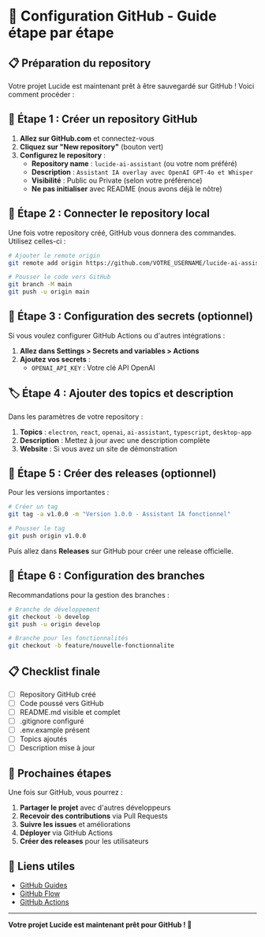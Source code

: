 # 🚀 Configuration GitHub - Guide étape par étape

## 📋 Préparation du repository

Votre projet Lucide est maintenant prêt à être sauvegardé sur GitHub ! Voici comment procéder :

## 🔗 Étape 1 : Créer un repository GitHub

1. **Allez sur GitHub.com** et connectez-vous
2. **Cliquez sur "New repository"** (bouton vert)
3. **Configurez le repository** :
   - **Repository name** : `lucide-ai-assistant` (ou votre nom préféré)
   - **Description** : `Assistant IA overlay avec OpenAI GPT-4o et Whisper`
   - **Visibilité** : Public ou Private (selon votre préférence)
   - **Ne pas initialiser** avec README (nous avons déjà le nôtre)

## 🔗 Étape 2 : Connecter le repository local

Une fois votre repository créé, GitHub vous donnera des commandes. Utilisez celles-ci :

```bash
# Ajouter le remote origin
git remote add origin https://github.com/VOTRE_USERNAME/lucide-ai-assistant.git

# Pousser le code vers GitHub
git branch -M main
git push -u origin main
```

## 🔗 Étape 3 : Configuration des secrets (optionnel)

Si vous voulez configurer GitHub Actions ou d'autres intégrations :

1. **Allez dans Settings > Secrets and variables > Actions**
2. **Ajoutez vos secrets** :
   - `OPENAI_API_KEY` : Votre clé API OpenAI

## 🏷️ Étape 4 : Ajouter des topics et description

Dans les paramètres de votre repository :

1. **Topics** : `electron`, `react`, `openai`, `ai-assistant`, `typescript`, `desktop-app`
2. **Description** : Mettez à jour avec une description complète
3. **Website** : Si vous avez un site de démonstration

## 📝 Étape 5 : Créer des releases (optionnel)

Pour les versions importantes :

```bash
# Créer un tag
git tag -a v1.0.0 -m "Version 1.0.0 - Assistant IA fonctionnel"

# Pousser le tag
git push origin v1.0.0
```

Puis allez dans **Releases** sur GitHub pour créer une release officielle.

## 🔧 Étape 6 : Configuration des branches

Recommandations pour la gestion des branches :

```bash
# Branche de développement
git checkout -b develop
git push -u origin develop

# Branche pour les fonctionnalités
git checkout -b feature/nouvelle-fonctionnalite
```

## 📋 Checklist finale

- [ ] Repository GitHub créé
- [ ] Code poussé vers GitHub
- [ ] README.md visible et complet
- [ ] .gitignore configuré
- [ ] .env.example présent
- [ ] Topics ajoutés
- [ ] Description mise à jour

## 🎯 Prochaines étapes

Une fois sur GitHub, vous pourrez :

1. **Partager le projet** avec d'autres développeurs
2. **Recevoir des contributions** via Pull Requests
3. **Suivre les issues** et améliorations
4. **Déployer** via GitHub Actions
5. **Créer des releases** pour les utilisateurs

## 🔗 Liens utiles

- [GitHub Guides](https://guides.github.com/)
- [GitHub Flow](https://guides.github.com/introduction/flow/)
- [GitHub Actions](https://github.com/features/actions)

---

**Votre projet Lucide est maintenant prêt pour GitHub ! 🚀**

